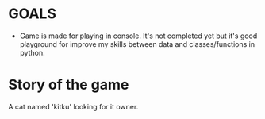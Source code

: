 # GOALS
* Game is made for playing in console. It's not completed yet but it's good playground for improve my skills between data and classes/functions in python.
# Story of the game
A cat named 'kitku' looking for it owner. 
